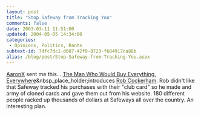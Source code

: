 ```yaml
---
layout: post
title: "Stop Safeway from Tracking You"
comments: false
date: 2003-03-11 11:51:00
updated: 2004-05-05 14:34:00
categories:
 - Opinions, Politics, Rants
subtext-id: 7dfc7dc1-d087-42f0-8723-f684917ca88b
alias: /blog/post/Stop-Safeway-from-Tracking-You.aspx
---
```



[AaronX](http://www.mikulich.com/aaron/default.htm) sent me this... [The Man Who Would Buy Everything, Everywhere](http://www.nytimes.com/2003/03/10/business/10SHOP.html)&nbsp_place_holder;introduces [Rob Cockerham](http://www.cockeyed.com/). Rob didn't like that Safeway tracked his purchases with their "club card" so he made and army of cloned cards and gave them out from his website. 180 different people racked up thousands of dollars at Safeways all over the country. An interesting plan.

